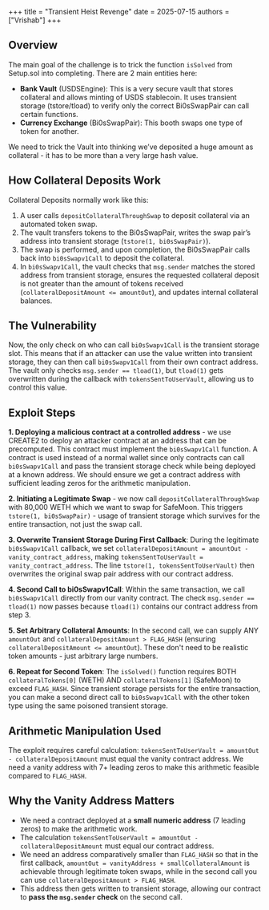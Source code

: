 +++
title = "Transient Heist Revenge"
date = 2025-07-15
authors = ["Vrishab"]
+++

## Overview

The main goal of the challenge is to trick the function `isSolved` from Setup.sol into completing. There are 2 main entities here:

- **Bank Vault** (USDSEngine): This is a very secure vault that stores collateral and allows minting of USDS stablecoin. It uses transient storage (tstore/tload) to verify only the correct Bi0sSwapPair can call certain functions.
- **Currency Exchange** (Bi0sSwapPair): This booth swaps one type of token for another.

We need to trick the Vault into thinking we’ve deposited a huge amount as collateral - it has to be more than a very large hash value.

## How Collateral Deposits Work

Collateral Deposits normally work like this:

1. A user calls `depositCollateralThroughSwap` to deposit collateral via an automated token swap.
2. The vault transfers tokens to the Bi0sSwapPair, writes the swap pair’s address into transient storage (`tstore(1, bi0sSwapPair)`).
3. The swap is performed, and upon completion, the Bi0sSwapPair calls back into `bi0sSwapv1Call` to deposit the collateral.
4. In `bi0sSwapv1Call`, the vault checks that `msg.sender` matches the stored address from transient storage, ensures the requested collateral deposit is not greater than the amount of tokens received (`collateralDepositAmount <= amountOut`), and updates internal collateral balances.

## The Vulnerability

Now, the only check on who can call `bi0sSwapv1Call` is the transient storage slot. This means that if an attacker can use the value written into transient storage, they can then call `bi0sSwapv1Call` from their own contract address. The vault only checks `msg.sender == tload(1)`, but `tload(1)` gets overwritten during the callback with `tokensSentToUserVault`, allowing us to control this value.

## Exploit Steps

**1. Deploying a malicious contract at a controlled address** - we use CREATE2 to deploy an attacker contract at an address that can be precomputed. This contract must implement the `bi0sSwapv1Call` function. A contract is used instead of a normal wallet since only contracts can call `bi0sSwapv1Call` and pass the transient storage check while being deployed at a known address. We should ensure we get a contract address with sufficient leading zeros for the arithmetic manipulation.

**2. Initiating a Legitimate Swap** - we now call `depositCollateralThroughSwap` with 80,000 WETH which we want to swap for SafeMoon. This triggers `tstore(1, bi0sSwapPair)` - usage of transient storage which survives for the entire transaction, not just the swap call.

**3. Overwrite Transient Storage During First Callback**: During the legitimate `bi0sSwapv1Call` callback, we set `collateralDepositAmount = amountOut - vanity_contract_address`, making `tokensSentToUserVault = vanity_contract_address`. The line `tstore(1, tokensSentToUserVault)` then overwrites the original swap pair address with our contract address.

**4. Second Call to bi0sSwapv1Call**: Within the same transaction, we call `bi0sSwapv1Call` directly from our vanity contract. The check `msg.sender == tload(1)` now passes because `tload(1)` contains our contract address from step 3.

**5. Set Arbitrary Collateral Amounts**: In the second call, we can supply ANY `amountOut` and `collateralDepositAmount > FLAG_HASH` (ensuring `collateralDepositAmount <= amountOut`). These don't need to be realistic token amounts - just arbitrary large numbers.

**6. Repeat for Second Token**: The `isSolved()` function requires BOTH `collateralTokens[0]` (WETH) AND `collateralTokens[1]` (SafeMoon) to exceed `FLAG_HASH`. Since transient storage persists for the entire transaction, you can make a second direct call to `bi0sSwapv1Call` with the other token type using the same poisoned transient storage.

## Arithmetic Manipulation Used

The exploit requires careful calculation: `tokensSentToUserVault = amountOut - collateralDepositAmount` must equal the vanity contract address. We need a vanity address with 7+ leading zeros to make this arithmetic feasible compared to `FLAG_HASH`.

## Why the Vanity Address Matters

- We need a contract deployed at a **small numeric address** (7 leading zeros) to make the arithmetic work.
- The calculation `tokensSentToUserVault = amountOut - collateralDepositAmount` must equal our contract address.
- We need an address comparatively smaller than `FLAG_HASH` so that in the first callback, `amountOut = vanityAddress + smallCollateralAmount` is achievable through legitimate token swaps, while in the second call you can use `collateralDepositAmount > FLAG_HASH`.
- This address then gets written to transient storage, allowing our contract to **pass the `msg.sender` check** on the second call.

